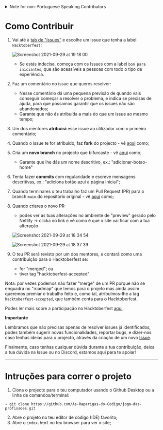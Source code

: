 <details>
  <summary>Note for non-Portuguese Speaking Contributors</summary>
  
  This project was made open source in order to encourage contributions from Portuguese students enrolled in the "As Raparigas do Código" project and, as such, will be mostly written in Portuguese. 
  
  https://raparigasdocodigo.pt/

  However, if you'd like to contribute, we will accept PRs in English. 
  
  Thank you!
</details>

# Como Contribuir

1. Vai até à [tab de "Issues"](https://github.com/As-Raparigas-do-Codigo/jogo-das-profissoes/issues) e escolhe um issue que tenha a label `Hacktoberfest`:

    ![Screenshot 2021-09-29 at 19 18 00](https://user-images.githubusercontent.com/39055313/135326142-be3b2240-e019-4f72-a01d-2524e95f1bf0.png)
    * Se estás indecisa, começa com os Issues com a label `bom para iniciantes`, que são acessíveis a pessoas com todo o tipo de experiência.
2. Faz um comentário no issue que queres resolver:
    - Nesse comentário dá uma pequena previsão de quando vais conseguir começar a resolver o problema, e indica se precisas de ajuda, para que possamos garantir que os issues não são abandonados;
    - Garante que não és atribuída a mais do que um issue ao mesmo tempo;
3. Um dos mentores **atribuirá** esse issue ao utilizador com o primeiro comentário;
4. Quando o issue te for atribuído, faz **fork** do projecto - vê [aqui](https://docs.github.com/pt/github/getting-started-with-github/quickstart/fork-a-repo) como;
5. Cria um **novo branch** no projecto que bifurcaste - vê [aqui](https://docs.github.com/pt/github/collaborating-with-pull-requests/proposing-changes-to-your-work-with-pull-requests/creating-and-deleting-branches-within-your-repository) como;
    - Garante que lhe dás um nome descritivo, ex.: "adicionar-botao-home"
6. Tenta fazer **commits** com regularidade e escreve mensagens descritivas, ex.: "adiciona botão azul à página inicial";
7. Quando terminares o teu trabalho faz um Pull Request (PR) para o branch `main` do repositório original - vê [aqui](https://docs.github.com/pt/github/getting-started-with-github/quickstart/fork-a-repo) como;
8. Quando criares o novo PR:
    - podes ver as tuas alterações no ambiente de "preview" gerado pelo Netlify -> clicka no link e vê como é que o site vai ficar com a tua alteração

    ![Screenshot 2021-09-29 at 18 34 54](https://user-images.githubusercontent.com/39055313/135320791-04f43bfd-aebe-4d34-acbd-20200798120e.png)

    ![Screenshot 2021-09-29 at 18 37 39](https://user-images.githubusercontent.com/39055313/135320592-d02e35f1-f02d-4a68-92fa-9833e0193526.png)

9. O teu PR será revisto por um dos mentores, e contará como uma contribuição para o Hacktoberfest se:
    - for "merged"; ou
    - tiver tag "hacktoberfest-accepted"

Nota: por vezes podemos não fazer "merge" de um PR porque não se enquadra no "roadmap" que temos para o projeto mas ainda assim queremos premiar o trabalho feito e, como tal, atribuímos-lhe a tag `hacktoberfest-accepted`, que também conta para o Hacktoberfest.

Podes ler mais sobre a participação no Hacktoberfest [aqui](https://hacktoberfest.digitalocean.com/resources/participation).

**Importante**

Lembramos que não precisas apenas de resolver issues já identificados, podes também sugerir novas funcionalidades, reportar bugs, e dizer-nos caso tenhas ideias para o projecto, através da criação de um novo [Issue](https://github.com/As-Raparigas-do-Codigo/jogo-das-profissoes/issues).

Finalmente, caso tenhas qualquer dúvida durante a tua contribuição, deixa a tua dúvida na Issue ou no Discord, estamos aqui para te apoiar!

--------

# Intruções para correr o projeto

1. Clona o projecto para o teu computador usando o Github Desktop ou a linha de comandos/terminal:

  ```
  ~ git clone https://github.com/As-Raparigas-do-Codigo/jogo-das-profissoes.git
  ```

2. Abre o projeto no teu editor de código (IDE) favorito;
3. Abre o `index.html` no teu browser para ver o site;
